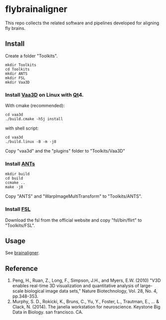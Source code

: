# flybrainaligner

This repo collects the related software and pipelines developed for aligning fly brains.

## Install

Create a folder "Toolkits".

```
mkdir Toolkits
cd Toolkits
mkdir ANTS
mkdir FSL
mkdir Vaa3D
```

### Install [Vaa3D][] on Linux with [Qt][]4.

With cmake (recommended):
```
cd vaa3d
./build.cmake -h5j install
```

with shell script:
```
cd vaa3d
./build.linux -B -m -j8
```

Copy "vaa3d" and the "plugins" folder to "Toolkits/Vaa3D"

### Install [ANTs][]

```
mkdir build
cd build
ccmake ..
make -j8
```

Copy "ANTS" and "WarpImageMultiTransform" to "Toolkits/ANTS".

### Install [FSL][]

Download the fsl from the official website and copy "fsl/bin/flirt" to "Toolkits/FSL".

## Usage

See [brainaligner][].

## Reference
1. Peng, H., Ruan, Z., Long, F., Simpson, J.H., and Myers, E.W. (2010) "V3D enables real-time 3D visualization and quantitative analysis of large-scale biological image data sets," Nature Biotechnology, Vol. 28, No. 4, pp.348-353.
2. Murphy, S. D., Rokicki, K., Bruns, C., Yu, Y., Foster, L., Trautman, E., ... & Clack, N. (2014). The janelia workstation for neuroscience. Keystone Big Data in Biology. san francisco. CA.

##

[Vaa3D]: http://vaa3d.org
[Qt]: https://www.qt.io
[HDF5]: https://support.hdfgroup.org/HDF5
[ANTs]: https://github.com/stnava/ANTs.git
[FSL]: https://fsl.fmrib.ox.ac.uk/fsl/fslwiki
[brainaligner]: https://github.com/gnayuy/flybrainaligner/tree/master/pipelines/brainaligner
